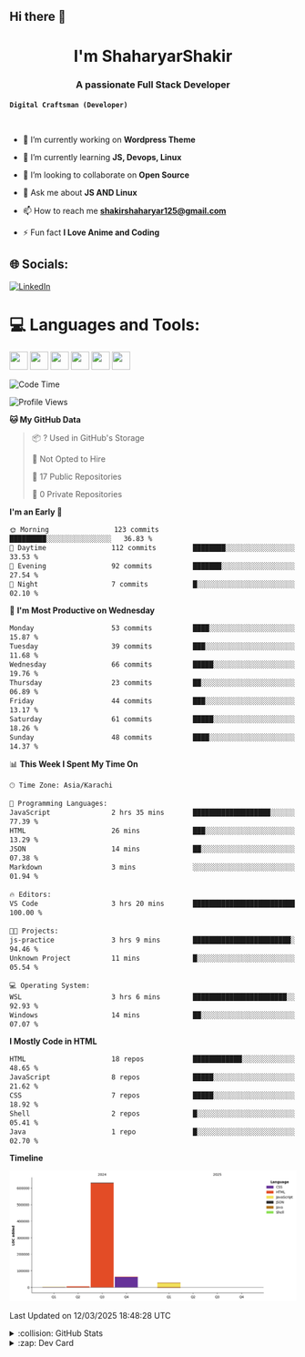 ## Hi there 👋

<h1 align="center">I'm ShaharyarShakir</h1>
<h3 align="center">A passionate Full Stack Developer</h3>

**`Digital Craftsman (Developer)`**
<p align="left"> <a href="https://twitter.com/" target="blank"><img src="https://img.shields.io/twitter/follow/?logo=twitter&style=for-the-badge" alt="" /></a> </p>

- 🔭 I’m currently working on **Wordpress Theme**

- 🌱 I’m currently learning **JS, Devops, Linux**

- 👯 I’m looking to collaborate on **Open Source**

- 💬 Ask me about **JS AND Linux**

- 📫 How to reach me **shakirshaharyar125@gmail.com**

- ⚡ Fun fact **I Love Anime and Coding**


## 🌐 Socials:
[![LinkedIn](https://img.shields.io/badge/LinkedIn-%230077B5.svg?logo=linkedin&logoColor=white)](https://linkedin.com/in/https://www.linkedin.com/in/shaharyar-shakir-3674a027b/) 

# 💻 Languages and Tools:
<img height="32" width="32" src="https://cdn.simpleicons.org/git/F05032" />  <img height="32" width="32" src="https://cdn.simpleicons.org/html5/E34F26" /> <img height="32" width="32" src="https://cdn.simpleicons.org/css/663399" />  <img height="32" width="32" src="https://cdn.simpleicons.org/javascript/F7DF1E" />  <img height="32" width="32" src="https://cdn.simpleicons.org/archlinux/1793D1" /> <img height="32" width="32" src="https://cdn.simpleicons.org/vim/019733" />
<!--START_SECTION:waka-->
![Code Time](http://img.shields.io/badge/Code%20Time-14%20hrs%2038%20mins-blue)

![Profile Views](http://img.shields.io/badge/Profile%20Views-0-blue)

**🐱 My GitHub Data** 

> 📦 ? Used in GitHub's Storage 
 > 
> 🚫 Not Opted to Hire
 > 
> 📜 17 Public Repositories 
 > 
> 🔑 0 Private Repositories 
 > 
**I'm an Early 🐤** 

```text
🌞 Morning                123 commits         █████████░░░░░░░░░░░░░░░░   36.83 % 
🌆 Daytime                112 commits         ████████░░░░░░░░░░░░░░░░░   33.53 % 
🌃 Evening                92 commits          ███████░░░░░░░░░░░░░░░░░░   27.54 % 
🌙 Night                  7 commits           █░░░░░░░░░░░░░░░░░░░░░░░░   02.10 % 
```
📅 **I'm Most Productive on Wednesday** 

```text
Monday                   53 commits          ████░░░░░░░░░░░░░░░░░░░░░   15.87 % 
Tuesday                  39 commits          ███░░░░░░░░░░░░░░░░░░░░░░   11.68 % 
Wednesday                66 commits          █████░░░░░░░░░░░░░░░░░░░░   19.76 % 
Thursday                 23 commits          ██░░░░░░░░░░░░░░░░░░░░░░░   06.89 % 
Friday                   44 commits          ███░░░░░░░░░░░░░░░░░░░░░░   13.17 % 
Saturday                 61 commits          █████░░░░░░░░░░░░░░░░░░░░   18.26 % 
Sunday                   48 commits          ████░░░░░░░░░░░░░░░░░░░░░   14.37 % 
```


📊 **This Week I Spent My Time On** 

```text
🕑︎ Time Zone: Asia/Karachi

💬 Programming Languages: 
JavaScript               2 hrs 35 mins       ███████████████████░░░░░░   77.39 % 
HTML                     26 mins             ███░░░░░░░░░░░░░░░░░░░░░░   13.29 % 
JSON                     14 mins             ██░░░░░░░░░░░░░░░░░░░░░░░   07.38 % 
Markdown                 3 mins              ░░░░░░░░░░░░░░░░░░░░░░░░░   01.94 % 

🔥 Editors: 
VS Code                  3 hrs 20 mins       █████████████████████████   100.00 % 

🐱‍💻 Projects: 
js-practice              3 hrs 9 mins        ████████████████████████░   94.46 % 
Unknown Project          11 mins             █░░░░░░░░░░░░░░░░░░░░░░░░   05.54 % 

💻 Operating System: 
WSL                      3 hrs 6 mins        ███████████████████████░░   92.93 % 
Windows                  14 mins             ██░░░░░░░░░░░░░░░░░░░░░░░   07.07 % 
```

**I Mostly Code in HTML** 

```text
HTML                     18 repos            ████████████░░░░░░░░░░░░░   48.65 % 
JavaScript               8 repos             █████░░░░░░░░░░░░░░░░░░░░   21.62 % 
CSS                      7 repos             █████░░░░░░░░░░░░░░░░░░░░   18.92 % 
Shell                    2 repos             █░░░░░░░░░░░░░░░░░░░░░░░░   05.41 % 
Java                     1 repo              █░░░░░░░░░░░░░░░░░░░░░░░░   02.70 % 
```



**Timeline**

![Lines of Code chart](https://raw.githubusercontent.com/ShaharyarShakir/ShaharyarShakir/main/assets/bar_graph.png)


 Last Updated on 12/03/2025 18:48:28 UTC
<!--END_SECTION:waka-->
<details>
<summary>:collision: GitHub Stats</summary> 
<img  src="https://github-readme-stats-fawn-psi-92.vercel.app/api?username=ShaharyarShakir&show_icons=true&hide_border=true&theme=radical"/>
</details>

<details>
  <summary>:zap: Dev Card</summary>
  <a href="https://app.daily.dev/shaharyarshakir">
    <img height="378" src="./devcard.png" width="356" alt="ShaharyarShakir Dev Card"/></a>
</details>

<!-- Simple Icons Repo: https://github.com/simple-icons/simple-icons
Simple Icons Site: https://simpleicons.org/
GitHub Readme Stats: https://github.com/anuraghazra/github-readme-stats
Shields Repo: https://github.com/badges/shields
Shields Site: https://Shields.io
Badges 4 Readme Profile: https://github.com/alexandresanlim/Badges4-README.md-Profile
Markdown Badges: https://github.com/Ileriayo/markdown-badges
GitHub Activity Readme: https://github.com/marketplace/actions/github-activity-readme
Profile Readme Stats: https://github.com/marketplace/actions/profile-readme-development-stats
Spotify Now Playing: https://github.com/natemoo-re/natemoo-re
Spotify Now Playing: https://github.com/novatorem/novatorem
GitHub Profile Readme Generator: https://github.com/rahuldkjain/github-profile-readme-generator
Profile Examples: https://github.com/abhisheknaiidu/awesome-github-profile-readme
-->
<!-- Proudly created with GPRM ( https://gprm.itsvg.in ) -->
